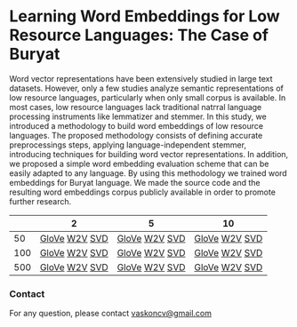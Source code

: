 # Learning Word Embeddings for Low Resource Languages: The Case of Buryat

Word vector representations have been extensively studied in large text datasets. However, only a few studies analyze semantic representations of low resource languages, particularly when only small corpus is available. In most cases, low resource languages lack traditional natгral language processing instruments like lemmatizer and stemmer. In this study, we introduced  a methodology to build word embeddings of low resource languages. The proposed  methodology consists of defining accurate preprocessings steps, applying language-independent stemmer, introducing techniques for building word vector representations. In addition, we proposed a simple word embedding evaluation scheme that can be easily adapted to any language. By using this methodology we trained word embeddings for Buryat language. We made the source code and the resulting word embeddings corpus publicly available in order to promote further research.

|     | 2                                                                                                                                                                                                                                                                             | 5                                                                                                                                                                                                                                                                             | 10                                                                                                                                                                                                                                                                           |
|-----|-------------------------------------------------------------------------------------------------------------------------------------------------------------------------------------------------------------------------------------------------------------------------------|-------------------------------------------------------------------------------------------------------------------------------------------------------------------------------------------------------------------------------------------------------------------------------|------------------------------------------------------------------------------------------------------------------------------------------------------------------------------------------------------------------------------------------------------------------------------|
| 50  | [GloVe](https://drive.google.com/file/d/17PadySd-ST07aQ5mVlePpKCQcvjzhW4D/view?usp=sharing) [W2V](https://drive.google.com/file/d/14eQtMTXs2SjGUpTITUgO44wweCNpOmFP/view?usp=sharing) [SVD](https://drive.google.com/file/d/1rMCYKrfBBm-BewMV1ZsudXIMIJ4XLODE/view?usp=sharing) | [GloVe](https://drive.google.com/file/d/1tyTM8JRIvLJWjvrORhdwDJiyIlr_SNmd/view?usp=sharing) [W2V](https://drive.google.com/file/d/1E4PIYWegc8Yn3XhSbn7svMz5eWwNL_Cx/view?usp=sharing) [SVD](https://drive.google.com/file/d/1SZQdKf3pSRoAeOD2Pfr9zO3NDcnWaE5L/view?usp=sharing)  | [GloVe](https://drive.google.com/file/d/1Y3TH5rk5pdB6UGGsaZN2dqbFM8Cb7kqK/view?usp=sharing) [W2V](https://drive.google.com/file/d/1Tglm6vBIr6XA_AJsGrRF4Mpo4tRrmQ2l/view?usp=sharing) [SVD](https://drive.google.com/file/d/1EhLaViDkaw_fjelUsYSRbkl02ET46wNo/view?usp=sharing) |
| 100 | [GloVe](https://drive.google.com/file/d/1QMYBz1p80YhsipRSkzCiEObtdDwlpsoq/view?usp=sharing) [W2V](https://drive.google.com/file/d/1dZjZuBP1JhQwXokG1_X8dLqaBi4BrEDY/view?usp=sharing) [SVD](https://drive.google.com/file/d/1xEOwyJgLOGvr7hw0rvNY47S7PJgQ9Ukj/view?usp=sharing) | [GloVe](https://drive.google.com/file/d/1z335MLnjtlyQ81q0yod8FxK1PLGcgxdx/view?usp=sharing) [W2V](https://drive.google.com/file/d/1D9B_6UkszoYx6yVwR6lf2pRTKcq60QMO/view?usp=sharing) [SVD](https://drive.google.com/file/d/1guh00ZPOWeUB5qJIx1ejmW1SDWDgaa6R/view?usp=sharing) | [GloVe](https://drive.google.com/file/d/1IUxkCqCOnooidoG9qC4-4mH-VEPTP9Qc/view?usp=sharing) [W2V](https://drive.google.com/file/d/1luQ5Q-Z3e_9IZc-qUyKZjWWI0D_5s5UF/view?usp=sharing) [SVD](https://drive.google.com/file/d/1JCwy31Cm0VRDBqS0Gd1q1W_QyzlDmkRF/view?usp=sharing) |
| 500 | [GloVe](https://drive.google.com/file/d/1UpiDG50sP7ihxo8R6WIs_JPJWr_vJHpD/view?usp=sharing) [W2V](https://drive.google.com/file/d/1Xq_V1N_fg_sd62XGv-gBpEYasCgxShVG/view?usp=sharing) [SVD](https://drive.google.com/file/d/13F-8HfLXT34bbhc-KvI3ea9K4o_8JuvD/view?usp=sharing) | [GloVe](https://drive.google.com/file/d/1EkfLULCFi3845PLPLXzcrt0T180llhQe/view?usp=sharing) [W2V](https://drive.google.com/file/d/11W-0x2XWp7Yfqz8NzmipEauz_Cs4zPcp/view?usp=sharing) [SVD](https://drive.google.com/file/d/1m5D_soRtKAQ6uujvp3YHQMaTcfvoP6HF/view?usp=sharing) | [GloVe](https://drive.google.com/file/d/1pSsIettbwW1Tc41A6pni-f0uzbiI3KcG/view?usp=sharing) [W2V](https://drive.google.com/file/d/1sbVhQWlP7GO1MsZkHpP-azG6dVGMUK7y/view?usp=sharing) [SVD](https://drive.google.com/file/d/1jN0PzUwLGx7GbPvMtId2nLyUsDz2-W5t/view?usp=sharing) |

### Contact
For any question, please contact vaskoncv@gmail.com
